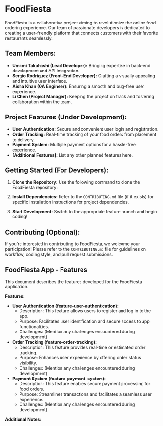 # FoodFiesta

FoodFiesta is a collaborative project aiming to revolutionize the online food ordering experience. Our team of passionate developers is dedicated to creating a user-friendly platform that connects customers with their favorite restaurants seamlessly.

## Team Members:

* **Umami Takahashi (Lead Developer):** Bringing expertise in back-end development and API integration.
* **Sergio Rodriguez (Front-End Developer):** Crafting a visually appealing and intuitive user interface.
* **Aisha Khan (QA Engineer):** Ensuring a smooth and bug-free user experience.
* **Li Chen (Project Manager):** Keeping the project on track and fostering collaboration within the team.

## Project Features (Under Development):

* **User Authentication:** Secure and convenient user login and registration.
* **Order Tracking:** Real-time tracking of your food orders from placement to delivery.
* **Payment System:** Multiple payment options for a hassle-free experience.
* **[Additional Features]:** List any other planned features here.

## Getting Started (For Developers):

1. **Clone the Repository:** Use the following command to clone the FoodFiesta repository:
2. **Install Dependencies:** Refer to the `CONTRIBUTING.md` file (if it exists) for specific installation instructions for project dependencies.

3. **Start Development:** Switch to the appropriate feature branch and begin coding!

## Contributing (Optional):

If you're interested in contributing to FoodFiesta, we welcome your participation! Please refer to the `CONTRIBUTING.md` file for guidelines on workflow, coding style, and pull request submissions.



## FoodFiesta App - Features

This document describes the features developed for the FoodFiesta application.

**Features:**

* **User Authentication (feature-user-authentication):**
    * Description: This feature allows users to register and log in to the app.
    * Purpose: Facilitates user identification and secure access to app functionalities.
    * Challenges: (Mention any challenges encountered during development)
* **Order Tracking (feature-order-tracking):**
    * Description: This feature provides real-time or estimated order tracking.
    * Purpose: Enhances user experience by offering order status visibility.
    * Challenges: (Mention any challenges encountered during development)
* **Payment System (feature-payment-system):**
    * Description: This feature enables secure payment processing for food orders.
    * Purpose: Streamlines transactions and facilitates a seamless user experience.
    * Challenges: (Mention any challenges encountered during development)

**Additional Notes:**


